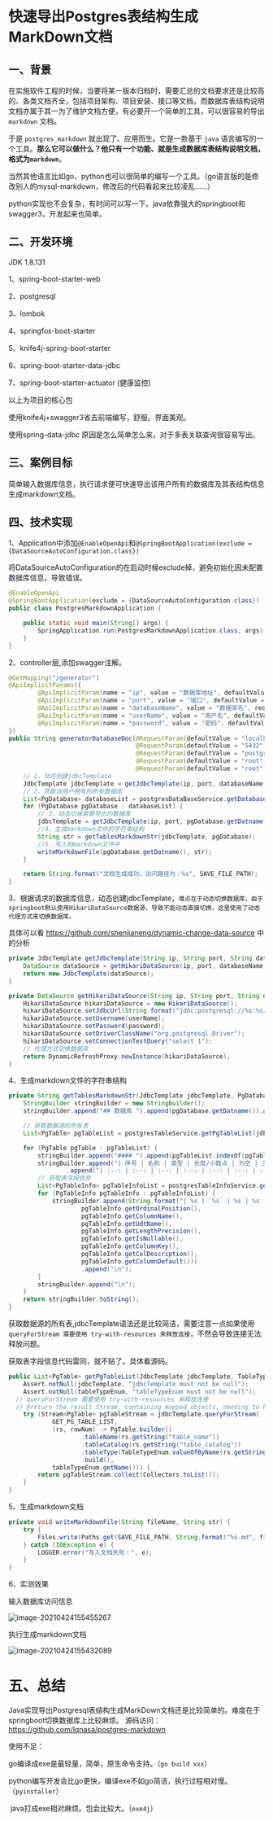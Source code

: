 # 快速导出Postgres表结构生成MarkDown文档

## 一、背景

在实施软件工程的时候，当要将某一版本归档时，需要汇总的文档要求还是比较高的、各类文档齐全，包括项目架构、项目安装、接口等文档，而数据库表结构说明文档亦属于其一为了维护文档方便，有必要开一个简单的工具，可以很容易的导出 `markdown` 文档。

于是 `postgres_markdown` 就出现了、应用而生。它是一款基于 `java` 语言编写的一个工具。**那么它可以做什么？他只有一个功能、就是生成数据库表结构说明文档，格式为`markdown`**。

当然其他语言比如go、python也可以很简单的编写一个工具。（go语言版的是修改别人的mysql-markdown，修改后的代码看起来比较凌乱……）

python实现也不会复杂，有时间可以写一下。java依靠强大的springboot和swagger3，开发起来也简单。

## 二、开发环境

JDK 1.8.131

1、spring-boot-starter-web

2、postgresql

3、lombok

4、springfox-boot-starter

5、knife4j-spring-boot-starter

6、spring-boot-starter-data-jdbc

7、spring-boot-starter-actuator (健康监控)

以上为项目的核心包

使用knife4j+swagger3省去前端编写，舒服。界面美观。

使用spring-data-jdbc 原因是怎么简单怎么来，对于多表关联查询很容易写出。

## 三、案例目标

简单输入数据库信息，执行请求便可快速导出该用户所有的数据库及其表结构信息生成markdown文档。

## 四、技术实现

1、Application中添加`@EnableOpenApi`和`@SpringBootApplication(exclude = {DataSourceAutoConfiguration.class})`

将DataSourceAutoConfiguration的在启动时候exclude掉，避免初始化因未配置数据库信息，导致错误。

```java
@EnableOpenApi
@SpringBootApplication(exclude = {DataSourceAutoConfiguration.class})
public class PostgresMarkdownApplication {

    public static void main(String[] args) {
        SpringApplication.run(PostgresMarkdownApplication.class, args);
    }
}
```

2、controller层,添加swagger注解。

```java
@GetMapping("/generator")
@ApiImplicitParams({
        @ApiImplicitParam(name = "ip", value = "数据库地址", defaultValue = "localhost", required = true),
        @ApiImplicitParam(name = "port", value = "端口", defaultValue = "5432", required = true),
        @ApiImplicitParam(name = "databaseName", value = "数据库名", required = true),
        @ApiImplicitParam(name = "userName", value = "用户名", defaultValue = "root", required = true),
        @ApiImplicitParam(name = "password", value = "密码", defaultValue = "root", required = true)
})
public String generatorDatabaseDoc(@RequestParam(defaultValue = "localhost") String ip,
                                   @RequestParam(defaultValue = "5432") String port,
                                   @RequestParam(defaultValue = "postgres") String databaseName,
                                   @RequestParam(defaultValue = "root") String userName,
                                   @RequestParam(defaultValue = "root") String password) {
    // 1、动态创建jdbcTemplate
    JdbcTemplate jdbcTemplate = getJdbcTemplate(ip, port, databaseName, userName, password);
    // 2、获取该用户拥有的所有数据库
    List<PgDatabase> databaseList = postgresDataBaseService.getDatabaseList(jdbcTemplate, userName);
    for (PgDatabase pgDatabase : databaseList) {
        // 3、动态切换需要导出的数据库
        jdbcTemplate = getJdbcTemplate(ip, port, pgDatabase.getDatname(), userName, password);
        //4、生成markdown文件的字符串结构
        String str = getTablesMarkdownStr(jdbcTemplate, pgDatabase);
        //5、写入到markdown文件中
        writeMarkdownFile(pgDatabase.getDatname(), str);
    }

    return String.format("文档生成成功，访问路径为：%s", SAVE_FILE_PATH);
}
```

3、根据请求的数据库信息，动态创建jdbcTemplate，`难点在于动态切换数据库，由于springboot默认使用HikariDataSource数据源，导致不能动态直接切换，这里使用了动态代理方式来切换数据库。`

具体可以看 https://github.com/shenjianeng/dynamic-change-data-source 中的分析

```java
private JdbcTemplate getJdbcTemplate(String ip, String port, String databaseName, String userName, String password) {
    DataSource dataSource = getHikariDataSource(ip, port, databaseName, userName, password);
    return new JdbcTemplate(dataSource);
}

private DataSource getHikariDataSource(String ip, String port, String databaseName, String userName, String password) {
    HikariDataSource hikariDataSource = new HikariDataSource();
    hikariDataSource.setJdbcUrl(String.format("jdbc:postgresql://%s:%s/%s", ip, port, databaseName));
    hikariDataSource.setUsername(userName);
    hikariDataSource.setPassword(password);
    hikariDataSource.setDriverClassName("org.postgresql.Driver");
    hikariDataSource.setConnectionTestQuery("select 1");
    // 代理方式切换数据库
    return DynamicRefreshProxy.newInstance(hikariDataSource);
}
```

4、生成markdown文件的字符串结构

```java
private String getTablesMarkdownStr(JdbcTemplate jdbcTemplate, PgDatabase pgDatabase) {
    StringBuilder stringBuilder = new StringBuilder();
    stringBuilder.append("## 数据库 ").append(pgDatabase.getDatname()).append(" 的所有表信息\n");

    // 获取数据源的所有表
    List<PgTable> pgTableList = postgresTableService.getPgTableList(jdbcTemplate, TableTypeEnum.BASE_TABLE);

    for (PgTable pgTable : pgTableList) {
        stringBuilder.append("#### ").append(pgTableList.indexOf(pgTable) + 1).append("  ").append(pgTable.getTableName()).append("\n\n");
        stringBuilder.append("| 序号 | 名称 | 类型 | 长度/小数点 | 为空 | 主键约束 | 注释 | 默认值 |\n")
                .append("| :--: | :--: | :--: | :--: | :--: | :--: | :--: | :--: |\n");
        // 获取表字段信息
        List<PgTableInfo> pgTableInfoList = postgresTableInfoService.getTableInfo(jdbcTemplate, pgTable.getTableName());
        for (PgTableInfo pgTableInfo : pgTableInfoList) {
            stringBuilder.append(String.format("| %s | `%s` | %s | %s | %s | %s | %s | %s |",
                    pgTableInfo.getOrdinalPosition(),
                    pgTableInfo.getColumnName(),
                    pgTableInfo.getUdtName(),
                    pgTableInfo.getLengthPrecision(),
                    pgTableInfo.getIsNullable(),
                    pgTableInfo.getColumnKey(),
                    pgTableInfo.getColDescription(),
                    pgTableInfo.getColumnDefault()))
                    .append("\n");
        }
        stringBuilder.append("\n");
    }
    return stringBuilder.toString();
}

```

获取数据源的所有表,jdbcTemplate语法还是比较简洁，需要注意一点如果使用` queryForStream 需要使用 try-with-resources 来释放连接`，不然会导致连接无法释放问题。

获取表字段信息代码雷同，就不贴了。具体看源码。

```java
public List<PgTable> getPgTableList(JdbcTemplate jdbcTemplate, TableTypeEnum tableTypeEnum) {
    Assert.notNull(jdbcTemplate, "jdbcTemplate must not be null");
    Assert.notNull(tableTypeEnum, "tableTypeEnum must not be null");
  // queryForStream 需要使用 try-with-resources 来释放连接
  // @return the result Stream, containing mapped objects, needing to be closed once fully processed (e.g. through a try-with-resources clause)
    try (Stream<PgTable> pgTableStream = jdbcTemplate.queryForStream(
            GET_PG_TABLE_LIST,
            (rs, rowNum) -> PgTable.builder()
                    .tableName(rs.getString("table_name"))
                    .tableCatalog(rs.getString("table_catalog"))
                    .tableType(TableTypeEnum.valueOfByName(rs.getString("table_type")))
                    .build(),
            tableTypeEnum.getName())) {
        return pgTableStream.collect(Collectors.toList());
    }
}
```

5、生成markdown文档

```java
private void writeMarkdownFile(String fileName, String str) {
    try {
        Files.write(Paths.get(SAVE_FILE_PATH, String.format("%s.md", fileName)), str.getBytes(StandardCharsets.UTF_8));
    } catch (IOException e) {
        LOGGER.error("写入文档失败！", e);
    }
}
```

6、实测效果

输入数据库访问信息

![image-20210424155455267](https://raw.githubusercontent.com/lqnasa/postgres-markdown/master/docs/images/image-20210424155455267.png)

执行生成markdown文档

![image-20210424155432089](https://raw.githubusercontent.com/lqnasa/postgres-markdown/master/docs/images/image-20210424155432089.png)

# 五、总结

Java实现导出Postgresql表结构生成MarkDown文档还是比较简单的。难度在于springboot切换数据库上比较麻烦。
源码访问：https://github.com/lqnasa/postgres-markdown

使用不足：

​       go编译成exe是最轻量，简单，原生命令支持。（`go build xxx`）

​        python编写开发会比go更快，编译exe不如go简洁，执行过程相对慢。（`pyinstaller`）

​		java打成exe相对麻烦。包会比较大。（`exe4j`）

